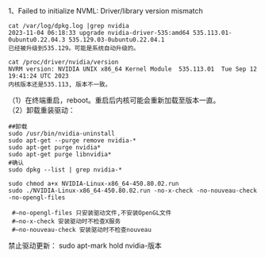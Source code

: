 1、Failed to initialize NVML: Driver/library version mismatch
```text
cat /var/log/dpkg.log |grep nvidia  
2023-11-04 06:18:33 upgrade nvidia-driver-535:amd64 535.113.01-0ubuntu0.22.04.3 535.129.03-0ubuntu0.22.04.1  
已经被升级到535.129。可能是系统自动升级的。

cat /proc/driver/nvidia/version
NVRM version: NVIDIA UNIX x86_64 Kernel Module  535.113.01  Tue Sep 12 19:41:24 UTC 2023
内核版本还是535.113, 版本不一致。
```
（1）在终端重启，reboot。重启后内核可能会重新加载至版本一直。  
（2）卸载重装驱动：
```text
##卸载
sudo /usr/bin/nvidia-uninstall
sudo apt-get --purge remove nvidia-*
sudo apt-get purge nvidia*
sudo apt-get purge libnvidia*
#确认
sudo dpkg --list | grep nvidia-*

sudo chmod a+x NVIDIA-Linux-x86_64-450.80.02.run
sudo ./NVIDIA-Linux-x86_64-450.80.02.run -no-x-check -no-nouveau-check -no-opengl-files

 #–no-opengl-files 只安装驱动文件,不安装OpenGL文件
 #–no-x-check 安装驱动时不检查X服务
 #–no-nouveau-check 安装驱动时不检查nouveau

```

禁止驱动更新： sudo apt-mark hold  nvidia-版本




